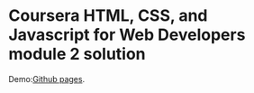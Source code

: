 # Coursera HTML, CSS, and Javascript for Web Developers module 2 solution
Demo:[Github pages](https://quinnfeng.github.io/webmodule4/).
